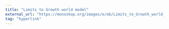 ```yaml
---
title: "Limits to Growth world model"
external_url: "https://monoskop.org/images/e/eb/Limits_to_Growth_world_model.png"
tag: "hyperlink"
---
```

